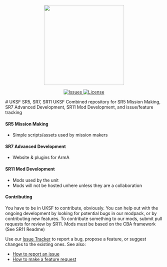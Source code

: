 <p align="center">
    <img src="https://github.com/tbeswick96/UKSF-SR5-7-11/blob/master/Assets/uksfSource.png" width="256">
</p>
<p align="center">
    <a href="https://github.com/tbeswick96/UKSF-SR5-7-11/issues">
        <img src="https://img.shields.io/github/issues/tbeswick96/UKSF-SR5-7-11.svg?style=flat-square&label=Issues" alt="Issues">
    </a>
    <a href="https://github.com/tbeswick96/UKSF-SR5-7-11/blob/master/LICENSE">
        <img src="https://img.shields.io/badge/license-GPLv3-blue.svg?style=flat-square" alt="License">
    </a>
</p>
# UKSF SR5, SR7, SR11
UKSF Combined repository for SR5 Mission Making, SR7 Advanced Development, SR11 Mod Development, and issue/feature tracking

#### SR5 Mission Making
- Simple scripts/assets used by mission makers

#### SR7 Advanced Development
- Website & plugins for ArmA

#### SR11 Mod Development
- Mods used by the unit
- Mods will not be hosted unhere unless they are a collaboration

#### Contributing
You have to be in UKSF to contribute, obviously.
You can help out with the ongoing development by looking for potential bugs in our modpack, or by contributing new features. To contribute something to our mods, submit pull requests for review by SR11. Mods must be based on the CBA framework (See SR11 Readme)

Use our [Issue Tracker](https://github.com/tbeswick96/UKSF-SR5-7-11/issues) to report a bug, propose a feature, or suggest changes to the existing ones. See also:
- [How to report an issue](https://github.com/tbeswick96/UKSF-SR5-7-11/wiki/How-to-report-an-issue)
- [How to make a feature request](https://github.com/tbeswick96/UKSF-SR5-7-11/wiki/How-to-make-a-feature-request)


